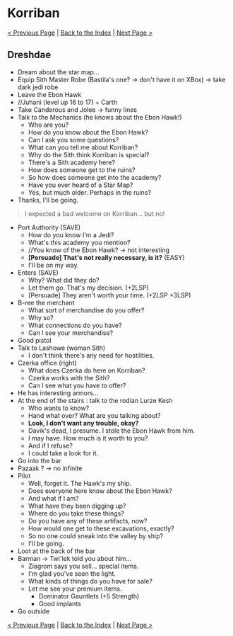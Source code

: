 # Korriban

[< Previous Page](077_Tatooine.md)
| [Back to the Index](./000_Index.md)
| [Next Page >](./081_Korriban.md)


## Dreshdae

- Dream about the star map...
- Equip Sith Master Robe (Bastila's one? -> don't have it on XBox) -> take dark jedi robe
- Leave the Ebon Hawk
- //Juhani (level up 16 to 17) + Carth
- Take Canderous and Jolee -> funny lines
- Talk to the Mechanics (he knows about the Ebon Hawk!)
    - Who are you?
    - How do you know about the Ebon Hawk?
    - Can I ask you some questions?
    - What can you tell me about Korriban?
    - Why do the Sith think Korriban is special?
    - There's a Sith academy here?
    - How does someone get to the ruins?
    - So how does someone get into the academy?
    - Have you ever heard of a Star Map?
    - Yes, but much older. Perhaps in the ruins?
- Thanks, I'll be going.

> I expected a bad welcome on Korriban... but no!

- Port Authority (SAVE)
    - How do you know I'm a Jedi?
    - What's this academy you mention?
    - //You know of the Ebon Hawk? -> not interesting
    - **[Persuade] That's not really necessary, is it?** (EASY)
    - I'll be on my way.
- Enters (SAVE)
    - Why? What did they do?
    - Let them go. That's my decision. (+2LSP)
    - [Persuade] They aren't worth your time. (+2LSP +3LSP)
- B-ree the merchant
    - What sort of merchandise do you offer?
    - Why so?
    - What connections do you have?
    - Can I see your merchandise?
- Good pistol
- Talk to Lashowe (woman Sith)
    - I don't think there's any need for hostilities.
- Czerka office (right)
    - What does Czerka do here on Korriban?
    - Czerka works with the Sith?
    - Can I see what you have to offer?
- He has interesting armors...
- At the end of the stairs : talk to the rodian Lurze Kesh
    - Who wants to know?
    - Hand what over? What are you talking about?
    - **Look, I don't want any trouble, okay?**
    - Davik's dead, I presume. I stole the Ebon Hawk from him.
    - I may have. How much is it worth to you?
    - And if I refuse?
    - I could take a look for it.
- Go into the bar
- Pazaak ? -> no infinite
- Pilot
    - Well, forget it. The Hawk's my ship.
    - Does everyone here know about the Ebon Hawk?
    - And what if I am?
    - What have they been digging up?
    - Where do you take these things?
    - Do you have any of these artifacts, now?
    - How would one get to these excavations, exactly?
    - So no one could sneak into the valley by ship?
    - I'll be going.
- Loot at the back of the bar
- Barman -> Twi'lek told you about him...
    - Ziagrom says you sell... special items.
    - I'm glad you've seen the light.
    - What kinds of things do you have for sale?
    - Let me see your premium items.
        - Dominator Gauntlets (+5 Strength)
        - Good implants
- Go outside

[< Previous Page](077_Tatooine.md)
| [Back to the Index](./000_Index.md)
| [Next Page >](./081_Korriban.md)
